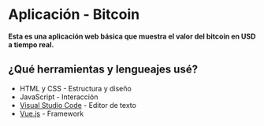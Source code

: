 # Aplicación - Bitcoin

__Esta es una aplicación web básica que muestra el valor del bitcoin en USD a tiempo real.__

## ¿Qué herramientas y lengueajes usé?
* HTML y CSS - Estructura y diseño
* JavaScript - Interacción
* [Visual Studio Code](https://code.visualstudio.com/) - Editor de texto
* [Vue.js](https://vuejs.org/) - Framework




